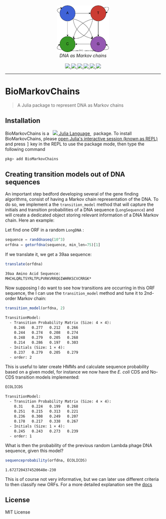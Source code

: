<p align="center">
  <img src="docs/src/assets/logo.svg" height="150"><br/>
  <i>DNA as Markov chains</i><br/><br/>
  <a href="https://camilogarciabotero.github.io/BioMarkovChains.jl/dev/">
    <img src="https://img.shields.io/badge/documentation-online-blue.svg?logo=Julia&logoColor=white">
  </a>
  <a href="https://github.com/camilogarciabotero/BioMarkovChains.jl/releases/latest"> 
  <img src="https://img.shields.io/github/release/camilogarciabotero/BioMarkovChains.jl.svg">
    <!-- <a href="https://doi.org/10.5281/zenodo.7519184"><img src="https://zenodo.org/badge/DOI/10.5281/zenodo.7519184.svg" alt="DOI"></a>
  </a> -->
  <a href="https://app.travis-ci.com/camilogarciabotero/BioMarkovChains.jl">
    <img src="https://app.travis-ci.com/camilogarciabotero/BioMarkovChains.jl.svg?branch=main">
   <a href="https://github.com/camilogarciabotero/BioMarkovChains.jl/actions/workflows/CI.yml">
    <img src="https://github.com/camilogarciabotero/BioMarkovChains.jl/actions/workflows/CI.yml/badge.svg">
  <a href="https://github.com/camilogarciabotero/BioMarkovChains.jl/blob/main/LICENSE">
    <img src="https://img.shields.io/badge/license-MIT-green.svg">
  </a>
  <a href="https://www.repostatus.org/#wip">
    <img src="https://www.repostatus.org/badges/latest/wip.svg">
  </a>
</p>

***

# BioMarkovChains

> A Julia package to represent DNA as Markov chains

## Installation

<p>
BioMarkovChains is a &nbsp;
    <a href="https://julialang.org">
        <img src="https://raw.githubusercontent.com/JuliaLang/julia-logo-graphics/master/images/julia.ico" width="16em">
        Julia Language
    </a>
    &nbsp; package. To install BioMarkovChains,
    please <a href="https://docs.julialang.org/en/v1/manual/getting-started/">open
    Julia's interactive session (known as REPL)</a> and press <kbd>]</kbd>
    key in the REPL to use the package mode, then type the following command
</p>

```julia
pkg> add BioMarkovChains
```

## Creating transition models out of DNA sequences

An important step bedford developing several of the gene finding algorithms, consist of having a Markov chain representation of the DNA. To do so, we implement a the `transition_model` method that will capture the initials and transition probabilities of a DNA sequence (`LongSequence`) and will create a dedicated object storing relevant information of a DNA Markov chain. Here an example:

Let find one ORF in a random `LongDNA` :

```julia
sequence = randdnaseq(10^3)
orfdna = getorfdna(sequence, min_len=75)[1]
```

If we translate it, we get a 39aa sequence:

```julia
translate(orfdna)
```

```
39aa Amino Acid Sequence:
MHCHLQRLTSYRLTPLPVRKVRRQGIWHRKSCVCRRGK*
```

Now supposing I do want to see how transitions are occurring in this ORF sequence, the I can use the `transition_model` method and tune it to 2nd-order Markov chain:

```julia
transition_model(orfdna, 2)
```

```
TransitionModel:
  - Transition Probability Matrix (Size: 4 × 4):
    0.246	0.277	0.212	0.266
    0.244	0.274	0.208	0.274
    0.248	0.279	0.205	0.268
    0.214	0.286	0.197	0.303
  - Initials (Size: 1 × 4):
    0.237	0.279	0.205	0.279
  - order: 2
```

This is  useful to later create HMMs and calculate sequence probability based on a given model, for instance we now have the *E. coli* CDS and No-CDS transition models implemented:

```julia
ECOLICDS
```

```
TransitionModel:
  - Transition Probability Matrix (Size: 4 × 4):
    0.31	0.224	0.199	0.268
    0.251	0.215	0.313	0.221
    0.236	0.308	0.249	0.207
    0.178	0.217	0.338	0.267
  - Initials (Size: 1 × 4):
    0.245	0.243	0.273	0.239
  - order: 1
```

What is then the probability of the previous random Lambda phage DNA sequence, given this model?

```julia
sequenceprobability(orfdna, ECOLICDS)
```

```
1.6727204374520648e-230
```

This is of course not very informative, but we can later use different criteria to then classify new ORFs. For a more detailed explanation see the [docs](https://camilogarciabotero.github.io/BioMarkovChains.jl/dev/biomarkovchains/)

## License

MIT License
